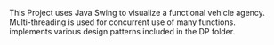This Project uses Java Swing to visualize a functional vehicle agency.<br>
Multi-threading is used for concurrent use of many functions.<br>
implements various design patterns included in the DP folder.

